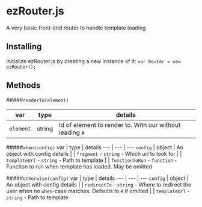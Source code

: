 # ezRouter.js
A very basic front-end router to handle template loading

## Installing
Initialize ezRouter.js by creating a new instance of it:
`var Router = new ezRouter();`

## Methods
#####`renderTo(element)`

var | type | details
--- | --- | ---
`element` | string | Id of element to render to. With our without leading `#`

#####`when(config)`
var | type | details
--- | --- | ---
`config` | object | An object with config details
 | | `fragment` - `string` - Which url to look for
 | | `templateUrl` - `string` - Path to template
 | | `functionToRun` - `function` - Function to run when template has loaded. May be omitted

#####`otherwise(config)`
var | type | details
--- | --- | ---
`config` | object | An object with config details
| | `redirectTo` - `string` - Where to redirect the user when no `when`-case matches. Defaults to `#` if omitted
| | `templateUrl` - `string` - Path to template